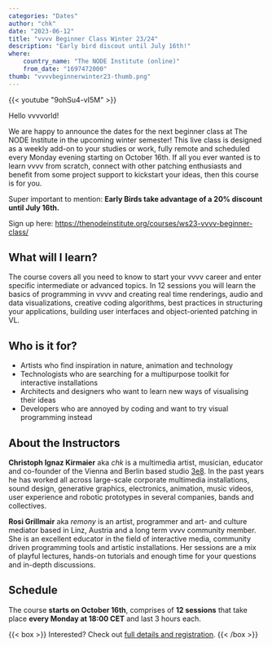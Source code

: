```yaml
---
categories: "Dates"
author: "chk"
date: "2023-06-12"
title: "vvvv Beginner Class Winter 23/24"
description: "Early bird discout until July 16th!"
where: 
    country_name: "The NODE Institute (online)"
    from_date: "1697472000"
thumb: "vvvvbeginnerwinter23-thumb.png"
---
```


{{< youtube "9ohSu4-vI5M" >}}

Hello vvvvorld!

We are happy to announce the dates for the next beginner class at The NODE Institute in the upcoming winter semester! This live class is designed as a weekly add-on to your studies or work, fully remote and scheduled every Monday evening starting on October 16th. If all you ever wanted is to learn vvvv from scratch, connect with other patching enthusiasts and benefit from some project support to kickstart your ideas, then this course is for you.

Super important to mention: **Early Birds take advantage of a 20% discount until July 16th.** 

Sign up here:
https://thenodeinstitute.org/courses/ws23-vvvv-beginner-class/

## What will I learn?

The course covers all you need to know to start your vvvv career and enter specific intermediate or advanced topics. In 12 sessions you will learn the basics of programming in vvvv and creating real time renderings, audio and data visualizations, creative coding algorithms, best practices in structuring your applications, building user interfaces and object-oriented patching in VL.

## Who is it for?

- Artists who find inspiration in nature, animation and technology
- Technologists who are searching for a multipurpose toolkit for interactive installations
- Architects and designers who want to learn new ways of visualising their ideas
- Developers who are annoyed by coding and want to try visual programming instead

## About the Instructors

**Christoph Ignaz Kirmaier** aka *chk* is a multimedia artist, musician, educator and co-founder of the Vienna and Berlin based studio [3e8](https://www.3e8.studio/). In the past years he has worked all across large-scale corporate multimedia installations, sound design, generative graphics, electronics, animation, music videos, user experience and robotic prototypes in several companies, bands and collectives.

**Rosi Grillmair** aka *remony* is an artist, programmer and art- and culture mediator based in Linz, Austria and a long term vvvv community member. She is an excellent educator in the field of interactive media, community driven programming tools and artistic installations. Her sessions are a mix of playful lectures, hands-on tutorials and enough time for your questions and in-depth discussions.

## Schedule

The course **starts on October 16th**, comprises of **12 sessions** that take place **every Monday at 18:00 CET** and last 3 hours each. 

{{< box >}}
Interested? Check out [full details and registration](https://thenodeinstitute.org/courses/ws23-vvvv-beginner-class/).
{{< /box >}}
